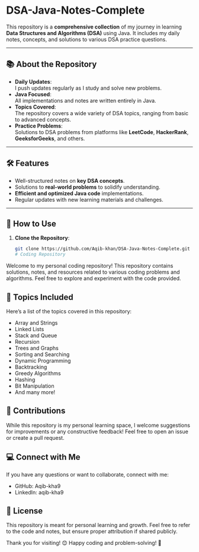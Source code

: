 # DSA-Java-Notes-Complete

This repository is a **comprehensive collection** of my journey in learning **Data Structures and Algorithms (DSA)** using Java. It includes my daily notes, concepts, and solutions to various DSA practice questions.

---

## 📚 About the Repository

- **Daily Updates**:  
  I push updates regularly as I study and solve new problems.
- **Java Focused**:  
  All implementations and notes are written entirely in Java.
- **Topics Covered**:  
  The repository covers a wide variety of DSA topics, ranging from basic to advanced concepts.
- **Practice Problems**:  
  Solutions to DSA problems from platforms like **LeetCode**, **HackerRank**, **GeeksforGeeks**, and others.

---

## 🛠️ Features

- Well-structured notes on **key DSA concepts**.
- Solutions to **real-world problems** to solidify understanding.
- **Efficient and optimized Java code** implementations.
- Regular updates with new learning materials and challenges.

---

## 🚀 How to Use

1. **Clone the Repository**:  
   ```bash
   git clone https://github.com/Aqib-khan/DSA-Java-Notes-Complete.git
   # Coding Repository

Welcome to my personal coding repository! This repository contains solutions, notes, and resources related to various coding problems and algorithms. Feel free to explore and experiment with the code provided.

## 🧩 Topics Included
Here’s a list of the topics covered in this repository:

- Array and Strings
- Linked Lists
- Stack and Queue
- Recursion
- Trees and Graphs
- Sorting and Searching
- Dynamic Programming
- Backtracking
- Greedy Algorithms
- Hashing
- Bit Manipulation
- And many more!

## 🤝 Contributions
While this repository is my personal learning space, I welcome suggestions for improvements or any constructive feedback! Feel free to open an issue or create a pull request.

## 💻 Connect with Me
If you have any questions or want to collaborate, connect with me:

- GitHub: Aqib-kha9
- LinkedIn: aqib-kha9

## 📝 License
This repository is meant for personal learning and growth. Feel free to refer to the code and notes, but ensure proper attribution if shared publicly.

Thank you for visiting! 😊 Happy coding and problem-solving! 🚀

